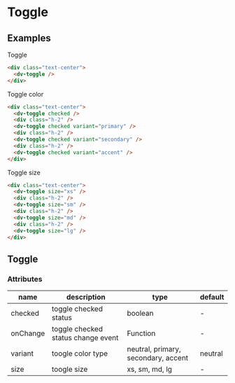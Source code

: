 # Toggle

## Examples

Toggle

```html :::demo
<div class="text-center">
  <dv-toggle />
</div>
```

Toggle color

```html :::demo
<div class="text-center">
  <dv-toggle checked />
  <div class="h-2" />
  <dv-toggle checked variant="primary" />
  <div class="h-2" />
  <dv-toggle checked variant="secondary" />
  <div class="h-2" />
  <dv-toggle checked variant="accent" />
</div>
```

Toggle size

```html :::demo
<div class="text-center">
  <dv-toggle size="xs" />
  <div class="h-2" />
  <dv-toggle size="sm" />
  <div class="h-2" />
  <dv-toggle size="md" />
  <div class="h-2" />
  <dv-toggle size="lg" />
</div>
```

## Toggle

### Attributes

| name     | description                        | type                                | default |
| -------- | ---------------------------------- | ----------------------------------- | ------- |
| checked  | toggle checked status              | boolean                             | -       |
| onChange | toggle checked status change event | Function                            | -       |
| variant  | toogle color type                  | neutral, primary, secondary, accent | neutral |
| size     | toogle size                        | xs, sm, md, lg                      | -       |
